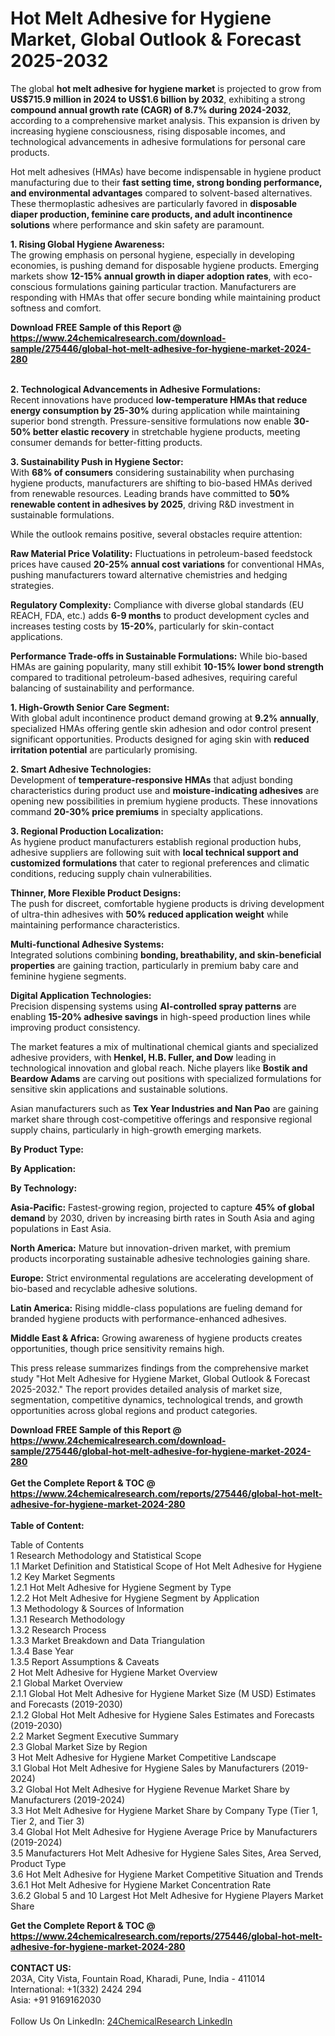 <h1>Hot Melt Adhesive for Hygiene Market, Global Outlook &amp; Forecast 2025-2032</h1><p>The global <strong>hot melt adhesive for hygiene market</strong> is projected to grow from <strong>US$715.9 million in 2024 to US$1.6 billion by 2032</strong>, exhibiting a strong <strong>compound annual growth rate (CAGR) of 8.7% during 2024-2032</strong>, according to a comprehensive market analysis. This expansion is driven by increasing hygiene consciousness, rising disposable incomes, and technological advancements in adhesive formulations for personal care products.</p><p>Hot melt adhesives (HMAs) have become indispensable in hygiene product manufacturing due to their <strong>fast setting time, strong bonding performance, and environmental advantages</strong> compared to solvent-based alternatives. These thermoplastic adhesives are particularly favored in <strong>disposable diaper production, feminine care products, and adult incontinence solutions</strong> where performance and skin safety are paramount.</p><p><strong>1. Rising Global Hygiene Awareness:</strong><br>
The growing emphasis on personal hygiene, especially in developing economies, is pushing demand for disposable hygiene products. Emerging markets show <strong>12-15% annual growth in diaper adoption rates</strong>, with eco-conscious formulations gaining particular traction. Manufacturers are responding with HMAs that offer secure bonding while maintaining product softness and comfort.</p><div><b>Download FREE Sample of this Report @ 
            <a href="https://www.24chemicalresearch.com/download-sample/275446/global-hot-melt-adhesive-for-hygiene-market-2024-280">
            https://www.24chemicalresearch.com/download-sample/275446/global-hot-melt-adhesive-for-hygiene-market-2024-280</a></b></div><br><p><strong>2. Technological Advancements in Adhesive Formulations:</strong><br>
Recent innovations have produced <strong>low-temperature HMAs that reduce energy consumption by 25-30%</strong> during application while maintaining superior bond strength. Pressure-sensitive formulations now enable <strong>30-50% better elastic recovery</strong> in stretchable hygiene products, meeting consumer demands for better-fitting products.</p><p><strong>3. Sustainability Push in Hygiene Sector:</strong><br>
With <strong>68% of consumers</strong> considering sustainability when purchasing hygiene products, manufacturers are shifting to bio-based HMAs derived from renewable resources. Leading brands have committed to <strong>50% renewable content in adhesives by 2025</strong>, driving R&amp;D investment in sustainable formulations.</p><p>While the outlook remains positive, several obstacles require attention:</p><p><strong>Raw Material Price Volatility:</strong> Fluctuations in petroleum-based feedstock prices have caused <strong>20-25% annual cost variations</strong> for conventional HMAs, pushing manufacturers toward alternative chemistries and hedging strategies.</p><p><strong>Regulatory Complexity:</strong> Compliance with diverse global standards (EU REACH, FDA, etc.) adds <strong>6-9 months</strong> to product development cycles and increases testing costs by <strong>15-20%</strong>, particularly for skin-contact applications.</p><p><strong>Performance Trade-offs in Sustainable Formulations:</strong> While bio-based HMAs are gaining popularity, many still exhibit <strong>10-15% lower bond strength</strong> compared to traditional petroleum-based adhesives, requiring careful balancing of sustainability and performance.</p><p><strong>1. High-Growth Senior Care Segment:</strong><br>
With global adult incontinence product demand growing at <strong>9.2% annually</strong>, specialized HMAs offering gentle skin adhesion and odor control present significant opportunities. Products designed for aging skin with <strong>reduced irritation potential</strong> are particularly promising.</p><p><strong>2. Smart Adhesive Technologies:</strong><br>
Development of <strong>temperature-responsive HMAs</strong> that adjust bonding characteristics during product use and <strong>moisture-indicating adhesives</strong> are opening new possibilities in premium hygiene products. These innovations command <strong>20-30% price premiums</strong> in specialty applications.</p><p><strong>3. Regional Production Localization:</strong><br>
As hygiene product manufacturers establish regional production hubs, adhesive suppliers are following suit with <strong>local technical support and customized formulations</strong> that cater to regional preferences and climatic conditions, reducing supply chain vulnerabilities.</p><p><strong>Thinner, More Flexible Product Designs:</strong><br>
	The push for discreet, comfortable hygiene products is driving development of ultra-thin adhesives with <strong>50% reduced application weight</strong> while maintaining performance characteristics.</p><p><strong>Multi-functional Adhesive Systems:</strong><br>
	Integrated solutions combining <strong>bonding, breathability, and skin-beneficial properties</strong> are gaining traction, particularly in premium baby care and feminine hygiene segments.</p><p><strong>Digital Application Technologies:</strong><br>
	Precision dispensing systems using <strong>AI-controlled spray patterns</strong> are enabling <strong>15-20% adhesive savings</strong> in high-speed production lines while improving product consistency.</p><p>The market features a mix of multinational chemical giants and specialized adhesive providers, with <strong>Henkel, H.B. Fuller, and Dow</strong> leading in technological innovation and global reach. Niche players like <strong>Bostik and Beardow Adams</strong> are carving out positions with specialized formulations for sensitive skin applications and sustainable solutions.</p><p>Asian manufacturers such as <strong>Tex Year Industries and Nan Pao</strong> are gaining market share through cost-competitive offerings and responsive regional supply chains, particularly in high-growth emerging markets.</p><p><strong>By Product Type:</strong></p><p><strong>By Application:</strong></p><p><strong>By Technology:</strong></p><p><strong>Asia-Pacific:</strong> Fastest-growing region, projected to capture <strong>45% of global demand</strong> by 2030, driven by increasing birth rates in South Asia and aging populations in East Asia.</p><p><strong>North America:</strong> Mature but innovation-driven market, with premium products incorporating sustainable adhesive technologies gaining share.</p><p><strong>Europe:</strong> Strict environmental regulations are accelerating development of bio-based and recyclable adhesive solutions.</p><p><strong>Latin America:</strong> Rising middle-class populations are fueling demand for branded hygiene products with performance-enhanced adhesives.</p><p><strong>Middle East &amp; Africa:</strong> Growing awareness of hygiene products creates opportunities, though price sensitivity remains high.</p><p>This press release summarizes findings from the comprehensive market study "Hot Melt Adhesive for Hygiene Market, Global Outlook &amp; Forecast 2025-2032." The report provides detailed analysis of market size, segmentation, competitive dynamics, technological trends, and growth opportunities across global regions and product categories.</p><div><b>Download FREE Sample of this Report @ 
            <a href="https://www.24chemicalresearch.com/download-sample/275446/global-hot-melt-adhesive-for-hygiene-market-2024-280">
            https://www.24chemicalresearch.com/download-sample/275446/global-hot-melt-adhesive-for-hygiene-market-2024-280</a></b></div><br><div><b>Get the Complete Report & TOC @ 
            <a href="https://www.24chemicalresearch.com/reports/275446/global-hot-melt-adhesive-for-hygiene-market-2024-280">
            https://www.24chemicalresearch.com/reports/275446/global-hot-melt-adhesive-for-hygiene-market-2024-280</a></b></div><br>
            <b>Table of Content:</b><p>Table of Contents<br />
1 Research Methodology and Statistical Scope<br />
1.1 Market Definition and Statistical Scope of Hot Melt Adhesive for Hygiene<br />
1.2 Key Market Segments<br />
1.2.1 Hot Melt Adhesive for Hygiene Segment by Type<br />
1.2.2 Hot Melt Adhesive for Hygiene Segment by Application<br />
1.3 Methodology & Sources of Information<br />
1.3.1 Research Methodology<br />
1.3.2 Research Process<br />
1.3.3 Market Breakdown and Data Triangulation<br />
1.3.4 Base Year<br />
1.3.5 Report Assumptions & Caveats<br />
2 Hot Melt Adhesive for Hygiene Market Overview<br />
2.1 Global Market Overview<br />
2.1.1 Global Hot Melt Adhesive for Hygiene Market Size (M USD) Estimates and Forecasts (2019-2030)<br />
2.1.2 Global Hot Melt Adhesive for Hygiene Sales Estimates and Forecasts (2019-2030)<br />
2.2 Market Segment Executive Summary<br />
2.3 Global Market Size by Region<br />
3 Hot Melt Adhesive for Hygiene Market Competitive Landscape<br />
3.1 Global Hot Melt Adhesive for Hygiene Sales by Manufacturers (2019-2024)<br />
3.2 Global Hot Melt Adhesive for Hygiene Revenue Market Share by Manufacturers (2019-2024)<br />
3.3 Hot Melt Adhesive for Hygiene Market Share by Company Type (Tier 1, Tier 2, and Tier 3)<br />
3.4 Global Hot Melt Adhesive for Hygiene Average Price by Manufacturers (2019-2024)<br />
3.5 Manufacturers Hot Melt Adhesive for Hygiene Sales Sites, Area Served, Product Type<br />
3.6 Hot Melt Adhesive for Hygiene Market Competitive Situation and Trends<br />
3.6.1 Hot Melt Adhesive for Hygiene Market Concentration Rate<br />
3.6.2 Global 5 and 10 Largest Hot Melt Adhesive for Hygiene Players Market Share </p><div><b>Get the Complete Report & TOC @ 
            <a href="https://www.24chemicalresearch.com/reports/275446/global-hot-melt-adhesive-for-hygiene-market-2024-280">
            https://www.24chemicalresearch.com/reports/275446/global-hot-melt-adhesive-for-hygiene-market-2024-280</a></b></div><br><b>CONTACT US:</b><br>
            203A, City Vista, Fountain Road, Kharadi, Pune, India - 411014<br>
            International: +1(332) 2424 294<br>
            Asia: +91 9169162030 <br><br>
            Follow Us On LinkedIn: <a href="https://www.linkedin.com/company/24chemicalresearch/">24ChemicalResearch LinkedIn</a>